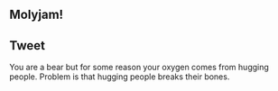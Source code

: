 Molyjam!
--------

Tweet
-----
You are a bear but for some reason your oxygen comes from hugging people. Problem is that hugging people breaks
their bones.
